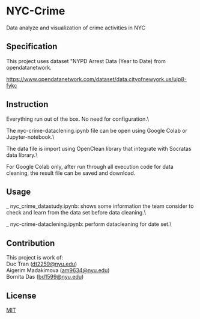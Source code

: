 # NYC-Crime
Data analyze and visualization of crime activities in NYC

## Specification

This project uses dataset "NYPD Arrest Data (Year to Date) from opendatanetwork.

<a name="custom_anchor_name">https://www.opendatanetwork.com/dataset/data.cityofnewyork.us/uip8-fykc</a>

## Instruction

Everything run out of the box. No need for configuration.\

The nyc-crime-dataclening.ipynb file can be open using Google Colab or Jupyter-notebook.\

The data file is import using OpenClean library that integrate with Socratas data library.\

For Google Colab only, after run through all execution code for data cleaning, the result file can be saved and download.

## Usage

_ nyc_crime_datastudy.ipynb: shows some information the team consider to check and learn from the data set before data cleaning.\

_ nyc-crime-dataclening.ipynb: perform datacleaning for date set.\

## Contribution

This project is work of:\
Duc Tran (dt2259@nyu.edu)\
Aigerim Madakimova (am9634@nyu.edu)\
Bornita Das (bd1599@nyu.edu)

## License
[MIT](https://choosealicense.com/licenses/mit/)
